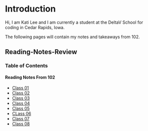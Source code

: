 # Introduction
Hi, I am Kati Lee and I am currently a student at the DeltaV School for coding in Cedar Rapids, Iowa. 

The following pages will contain my notes and takeaways from 102.

## Reading-Notes-Review

### Table of Contents

#### Reading Notes From 102

- [Class 01](Class-01.md)
- [Class 02](Class-02.md)
- [Class 03](Class-03.md)
- [Class 04](Class-04.md)
- [Class 05](Class-05.md)
- [CLass 06](Class-06.md)
- [Class 07](Class-07.md)
- [Class 08](Class-08.md)
